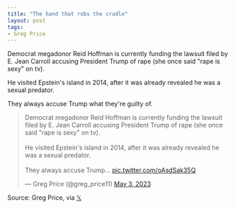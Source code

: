 ```yaml
---
title: "The hand that robs the cradle"
layout: post
tags:
- Greg Price
---
```


Democrat megadonor Reid Hoffman is currently funding the lawsuit filed by E. Jean Carroll accusing President Trump of rape (she once said "rape is sexy" on tv).

He visited Epstein's island in 2014, after it was already revealed he was a sexual predator.

They always accuse Trump what they're guilty of.

<blockquote class="twitter-tweet"><p lang="en" dir="ltr">Democrat megadonor Reid Hoffman is currently funding the lawsuit filed by E. Jean Carroll accusing President Trump of rape (she once said "rape is sexy" on tv).<br /><br />He visited Epstein's island in 2014, after it was already revealed he was a sexual predator.<br /><br />They always accuse Trump... <a href="https://t.co/oAsdSak35Q">pic.twitter.com/oAsdSak35Q</a></p>&mdash; Greg Price (@greg_price11) <a href="https://twitter.com/greg_price11/status/1653787397245530113?ref_src=twsrc%5Etfw">May 3, 2023</a></blockquote> <script async src="https://platform.twitter.com/widgets.js" charset="utf-8"></script>

Source: Greg Price, via [𝕏](https://x.com)
